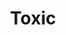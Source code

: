 --- 
title: "Toxic"
publishdate: "2019-6-2T16:48:46+02:00"
src: "https://365manga.net/manga/toxic"
image: "https://data.365manga.net/images/thumbnails/16215-toxic.jpg"
description: "The last thing Arata expected was for his cousin that he'd almost forgotten about to show up on his doorstep. But it soon becomes apparent that Kazuto is not what he appears to be. from Liquid Passion"
---